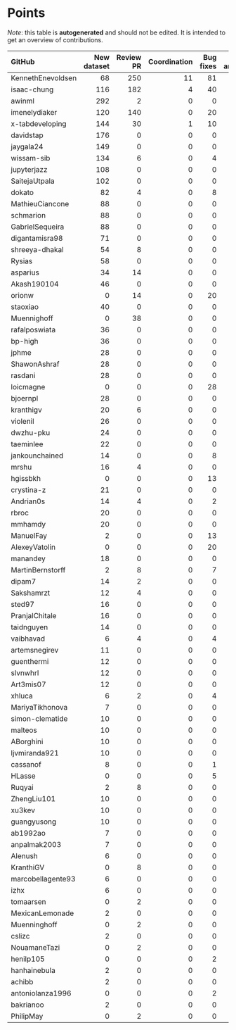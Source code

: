 # Points

_Note_: this table is **autogenerated** and should not be edited. It is intended to get an overview of contributions.

 | GitHub            |   New dataset |   Review PR |   Coordination |   Bug fixes |   Dataset annotations |   Running Models |   Paper writing |   New task |   Total |
|:------------------|--------------:|------------:|---------------:|------------:|----------------------:|-----------------:|----------------:|-----------:|--------:|
| KennethEnevoldsen |            68 |         250 |             11 |          81 |                    35 |                0 |               0 |          0 |     445 |
| isaac-chung       |           116 |         182 |              4 |          40 |                     1 |                0 |               4 |          0 |     347 |
| awinml            |           292 |           2 |              0 |           0 |                     0 |                0 |               0 |          0 |     294 |
| imenelydiaker     |           120 |         140 |              0 |          20 |                     0 |                0 |               0 |          0 |     280 |
| x-tabdeveloping   |           144 |          30 |              1 |          10 |                     0 |                0 |               0 |         12 |     197 |
| davidstap         |           176 |           0 |              0 |           0 |                     0 |                0 |               0 |          0 |     176 |
| jaygala24         |           149 |           0 |              0 |           0 |                     0 |                0 |               0 |          0 |     149 |
| wissam-sib        |           134 |           6 |              0 |           4 |                     0 |                0 |               0 |          0 |     144 |
| jupyterjazz       |           108 |           0 |              0 |           0 |                     0 |                0 |               0 |          0 |     108 |
| SaitejaUtpala     |           102 |           0 |              0 |           0 |                     0 |                0 |               0 |          0 |     102 |
| dokato            |            82 |           4 |              0 |           8 |                     0 |                0 |               0 |          0 |      94 |
| MathieuCiancone   |            88 |           0 |              0 |           0 |                     0 |                0 |               0 |          0 |      88 |
| schmarion         |            88 |           0 |              0 |           0 |                     0 |                0 |               0 |          0 |      88 |
| GabrielSequeira   |            88 |           0 |              0 |           0 |                     0 |                0 |               0 |          0 |      88 |
| digantamisra98    |            71 |           0 |              0 |           0 |                     0 |                0 |               0 |          0 |      71 |
| shreeya-dhakal    |            54 |           8 |              0 |           0 |                     0 |                0 |               0 |          0 |      62 |
| Rysias            |            58 |           0 |              0 |           0 |                     0 |                0 |               0 |          0 |      58 |
| asparius          |            34 |          14 |              0 |           0 |                     0 |                0 |               0 |          0 |      48 |
| Akash190104       |            46 |           0 |              0 |           0 |                     0 |                0 |               0 |          0 |      46 |
| orionw            |             0 |          14 |              0 |          20 |                     0 |                0 |               0 |         10 |      44 |
| staoxiao          |            40 |           0 |              0 |           0 |                     0 |                0 |               0 |          0 |      40 |
| Muennighoff       |             0 |          38 |              0 |           0 |                     0 |                0 |               0 |          0 |      38 |
| rafalposwiata     |            36 |           0 |              0 |           0 |                     0 |                0 |               0 |          0 |      36 |
| bp-high           |            36 |           0 |              0 |           0 |                     0 |                0 |               0 |          0 |      36 |
| jphme             |            28 |           0 |              0 |           0 |                     0 |                0 |               0 |          0 |      28 |
| ShawonAshraf      |            28 |           0 |              0 |           0 |                     0 |                0 |               0 |          0 |      28 |
| rasdani           |            28 |           0 |              0 |           0 |                     0 |                0 |               0 |          0 |      28 |
| loicmagne         |             0 |           0 |              0 |          28 |                     0 |                0 |               0 |          0 |      28 |
| bjoernpl          |            28 |           0 |              0 |           0 |                     0 |                0 |               0 |          0 |      28 |
| kranthigv         |            20 |           6 |              0 |           0 |                     0 |                0 |               0 |          0 |      26 |
| violenil          |            26 |           0 |              0 |           0 |                     0 |                0 |               0 |          0 |      26 |
| dwzhu-pku         |            24 |           0 |              0 |           0 |                     0 |                0 |               0 |          0 |      24 |
| taeminlee         |            22 |           0 |              0 |           0 |                     0 |                0 |               0 |          0 |      22 |
| jankounchained    |            14 |           0 |              0 |           8 |                     0 |                0 |               0 |          0 |      22 |
| mrshu             |            16 |           4 |              0 |           0 |                     1 |                0 |               0 |          0 |      21 |
| hgissbkh          |             0 |           0 |              0 |          13 |                     0 |                0 |               3 |          5 |      21 |
| crystina-z        |            21 |           0 |              0 |           0 |                     0 |                0 |               0 |          0 |      21 |
| Andrian0s         |            14 |           4 |              0 |           2 |                     0 |                0 |               0 |          0 |      20 |
| rbroc             |            20 |           0 |              0 |           0 |                     0 |                0 |               0 |          0 |      20 |
| mmhamdy           |            20 |           0 |              0 |           0 |                     0 |                0 |               0 |          0 |      20 |
| ManuelFay         |             2 |           0 |              0 |          13 |                     0 |                0 |               0 |          5 |      20 |
| AlexeyVatolin     |             0 |           0 |              0 |          20 |                     0 |                0 |               0 |          0 |      20 |
| manandey          |            18 |           0 |              0 |           0 |                     0 |                0 |               0 |          0 |      18 |
| MartinBernstorff  |             2 |           8 |              0 |           7 |                     0 |                0 |               0 |          0 |      17 |
| dipam7            |            14 |           2 |              0 |           0 |                     0 |                0 |               0 |          0 |      16 |
| Sakshamrzt        |            12 |           4 |              0 |           0 |                     0 |                0 |               0 |          0 |      16 |
| sted97            |            16 |           0 |              0 |           0 |                     0 |                0 |               0 |          0 |      16 |
| PranjalChitale    |            16 |           0 |              0 |           0 |                     0 |                0 |               0 |          0 |      16 |
| taidnguyen        |            14 |           0 |              0 |           0 |                     0 |                0 |               0 |          0 |      14 |
| vaibhavad         |             6 |           4 |              0 |           4 |                     0 |                0 |               0 |          0 |      14 |
| artemsnegirev     |            11 |           0 |              0 |           0 |                     2 |                0 |               0 |          0 |      13 |
| guenthermi        |            12 |           0 |              0 |           0 |                     0 |                0 |               0 |          0 |      12 |
| slvnwhrl          |            12 |           0 |              0 |           0 |                     0 |                0 |               0 |          0 |      12 |
| Art3mis07         |            12 |           0 |              0 |           0 |                     0 |                0 |               0 |          0 |      12 |
| xhluca            |             6 |           2 |              0 |           4 |                     0 |                0 |               0 |          0 |      12 |
| MariyaTikhonova   |             7 |           0 |              0 |           0 |                     4 |                0 |               0 |          0 |      11 |
| simon-clematide   |            10 |           0 |              0 |           0 |                     0 |                0 |               0 |          0 |      10 |
| malteos           |            10 |           0 |              0 |           0 |                     0 |                0 |               0 |          0 |      10 |
| ABorghini         |            10 |           0 |              0 |           0 |                     0 |                0 |               0 |          0 |      10 |
| ljvmiranda921     |            10 |           0 |              0 |           0 |                     0 |                0 |               0 |          0 |      10 |
| cassanof          |             8 |           0 |              0 |           1 |                     0 |                1 |               0 |          0 |      10 |
| HLasse            |             0 |           0 |              0 |           5 |                     5 |                0 |               0 |          0 |      10 |
| Ruqyai            |             2 |           8 |              0 |           0 |                     0 |                0 |               0 |          0 |      10 |
| ZhengLiu101       |            10 |           0 |              0 |           0 |                     0 |                0 |               0 |          0 |      10 |
| xu3kev            |            10 |           0 |              0 |           0 |                     0 |                0 |               0 |          0 |      10 |
| guangyusong       |            10 |           0 |              0 |           0 |                     0 |                0 |               0 |          0 |      10 |
| ab1992ao          |             7 |           0 |              0 |           0 |                     2 |                0 |               0 |          0 |       9 |
| anpalmak2003      |             7 |           0 |              0 |           0 |                     2 |                0 |               0 |          0 |       9 |
| Alenush           |             6 |           0 |              0 |           0 |                     2 |                0 |               0 |          0 |       8 |
| KranthiGV         |             0 |           8 |              0 |           0 |                     0 |                0 |               0 |          0 |       8 |
| marcobellagente93 |             6 |           0 |              0 |           0 |                     0 |                0 |               0 |          0 |       6 |
| izhx              |             6 |           0 |              0 |           0 |                     0 |                0 |               0 |          0 |       6 |
| tomaarsen         |             0 |           2 |              0 |           0 |                     0 |                0 |               0 |          0 |       2 |
| MexicanLemonade   |             2 |           0 |              0 |           0 |                     0 |                0 |               0 |          0 |       2 |
| Muenninghoff      |             0 |           2 |              0 |           0 |                     0 |                0 |               0 |          0 |       2 |
| cslizc            |             2 |           0 |              0 |           0 |                     0 |                0 |               0 |          0 |       2 |
| NouamaneTazi      |             0 |           2 |              0 |           0 |                     0 |                0 |               0 |          0 |       2 |
| henilp105         |             0 |           0 |              0 |           2 |                     0 |                0 |               0 |          0 |       2 |
| hanhainebula      |             2 |           0 |              0 |           0 |                     0 |                0 |               0 |          0 |       2 |
| achibb            |             2 |           0 |              0 |           0 |                     0 |                0 |               0 |          0 |       2 |
| antoniolanza1996  |             0 |           0 |              0 |           2 |                     0 |                0 |               0 |          0 |       2 |
| bakrianoo         |             2 |           0 |              0 |           0 |                     0 |                0 |               0 |          0 |       2 |
| PhilipMay         |             0 |           2 |              0 |           0 |                     0 |                0 |               0 |          0 |       2 |